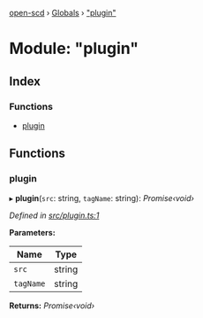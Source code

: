 [open-scd](../README.md) › [Globals](../globals.md) › ["plugin"](_plugin_.md)

# Module: "plugin"

## Index

### Functions

* [plugin](_plugin_.md#plugin)

## Functions

###  plugin

▸ **plugin**(`src`: string, `tagName`: string): *Promise‹void›*

*Defined in [src/plugin.ts:1](https://github.com/openscd/open-scd/blob/b4790ce/src/plugin.ts#L1)*

**Parameters:**

Name | Type |
------ | ------ |
`src` | string |
`tagName` | string |

**Returns:** *Promise‹void›*
